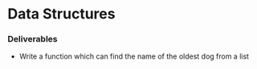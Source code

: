# Data Structures

### Deliverables 
* Write a function which can find the name of the oldest dog from a list